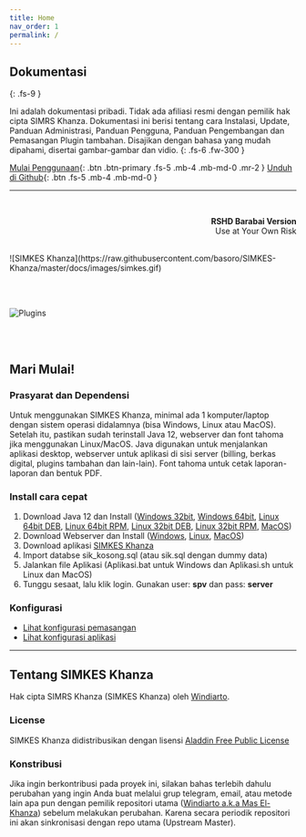 ```yaml
---
title: Home
nav_order: 1
permalink: /
---
```


## Dokumentasi
{: .fs-9 }

Ini adalah dokumentasi pribadi. Tidak ada afiliasi resmi dengan pemilik hak cipta SIMRS Khanza. Dokumentasi ini berisi tentang cara Instalasi, Update, Panduan Administrasi, Panduan Pengguna, Panduan Pengembangan dan Pemasangan Plugin tambahan. Disajikan dengan bahasa yang mudah dipahami, disertai gambar-gambar dan vidio.
{: .fs-6 .fw-300 }
<br>

[Mulai Penggunaan](https://basoro.id/SIMKES-Khanza/){: .btn .btn-primary .fs-5 .mb-4 .mb-md-0 .mr-2 } [Unduh di Github](https://github.com/basoro/SIMKES-Khanza/releases){: .btn .fs-5 .mb-4 .mb-md-0 }

---
<br>

<p align="right">
    <b>RSHD Barabai Version</b><br>
    Use at Your Own Risk
</p>
<br>
![SIMKES Khanza](https://raw.githubusercontent.com/basoro/SIMKES-Khanza/master/docs/images/simkes.gif)

<br><br>

![Plugins](https://raw.githubusercontent.com/basoro/SIMKES-Khanza/master/docs/images/plugins.jpg)

<br><br>


## Mari Mulai!

### Prasyarat dan Dependensi

Untuk menggunakan SIMKES Khanza, minimal ada 1 komputer/laptop dengan sistem operasi didalamnya (bisa Windows, Linux atau MacOS). Setelah itu, pastikan sudah terinstall Java 12, webserver dan font tahoma jika menggunakan Linux/MacOS. Java digunakan untuk menjalankan aplikasi desktop, webserver untuk aplikasi di sisi server (billing, berkas digital, plugins tambahan dan lain-lain). Font tahoma untuk cetak laporan-laporan dan bentuk PDF.

### Install cara cepat

1. Download Java 12 dan Install ([Windows 32bit](https://download.bell-sw.com/java/12.0.2/bellsoft-jdk12.0.2-windows-i586.msi), [Windows 64bit](https://download.bell-sw.com/java/12.0.2/bellsoft-jdk12.0.2-windows-amd64.msi), [Linux 64bit DEB](https://download.bell-sw.com/java/12.0.2/bellsoft-jdk12.0.2-linux-amd64.deb), [Linux 64bit RPM](https://download.bell-sw.com/java/12.0.2/bellsoft-jdk12.0.2-linux-amd64.rpm), [Linux 32bit DEB](https://download.bell-sw.com/java/12.0.2/bellsoft-jdk12.0.2-linux-i586.deb), [Linux 32bit RPM](https://download.bell-sw.com/java/12.0.2/bellsoft-jdk12.0.2-linux-i586.rpm), [MacOS](https://download.bell-sw.com/java/12.0.2/bellsoft-jdk12.0.2-macos-amd64.dmg))
2. Download Webserver dan Install ([Windows](https://bitnami.com/redirect/to/576576/bitnami-nginxstack-1.16.0-1-windows-x64-installer.exe), [Linux](https://bitnami.com/redirect/to/576566/bitnami-nginxstack-1.16.0-1-linux-x64-installer.run), [MacOS](https://bitnami.com/redirect/to/576570/bitnami-nginxstack-1.16.0-1-osx-x86_64-installer.dmg))
3. Download aplikasi [SIMKES Khanza](https://github.com/basoro/SIMKES-Khanza/releases)
4. Import databse sik_kosong.sql (atau sik.sql dengan dummy data)
5. Jalankan file Aplikasi (Aplikasi.bat untuk Windows dan Aplikasi.sh untuk Linux dan MacOS)
6. Tunggu sesaat, lalu klik login. Gunakan user: <b>spv</b> dan pass: <b>server</b>

### Konfigurasi
- [Lihat konfigurasi pemasangan](https:/basoro.id)
- [Lihat konfigurasi aplikasi](https:/basoro.id)

---

## Tentang SIMKES Khanza

Hak cipta SIMRS Khanza (SIMKES Khanza) oleh [Windiarto](https://raw.githubusercontent.com/basoro/SIMKES-Khanza/master/docs/images/haki-simrs-khanza.jpg).

### License

SIMKES Khanza didistribusikan dengan lisensi [Aladdin Free Public License](https://en.wikipedia.org/wiki/Aladdin_Free_Public_License)

### Konstribusi

Jika ingin berkontribusi pada proyek ini, silakan bahas terlebih dahulu perubahan yang ingin Anda buat melalui grup telegram, email, atau metode lain apa pun dengan pemilik repositori utama ([Windiarto a.k.a Mas El-Khanza](https://github.com/mas-elkhanza/)) sebelum melakukan perubahan. Karena secara periodik repositori ini akan sinkronisasi dengan repo utama (Upstream Master).

